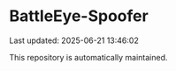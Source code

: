 # BattleEye-Spoofer

Last updated: 2025-06-21 13:46:02

This repository is automatically maintained.
